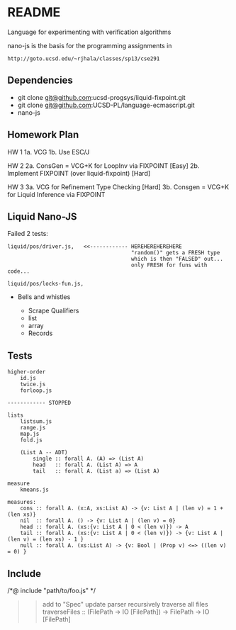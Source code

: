README
=======

Language for experimenting with verification algorithms

nano-js is the basis for the programming assignments in 

    http://goto.ucsd.edu/~rjhala/classes/sp13/cse291

Dependencies
------------

* git clone git@github.com:ucsd-progsys/liquid-fixpoint.git 
* git clone git@github.com:UCSD-PL/language-ecmascript.git
* nano-js

Homework Plan
-------------

HW 1
1a. VCG 
1b. Use ESC/J

HW 2
2a. ConsGen = VCG+K for LoopInv via FIXPOINT    [Easy]
2b. Implement FIXPOINT (over liquid-fixpoint)   [Hard]

HW 3
3a. VCG for Refinement Type Checking            [Hard]
3b. Consgen = VCG+K for Liquid Inference via FIXPOINT

Liquid Nano-JS
--------------

Failed 2 tests: 
    
    liquid/pos/driver.js,   <<------------ HEREHEREHEREHERE
                                           "random()" gets a FRESH type
                                           which is then "FALSED" out...
                                           only FRESH for funs with code...

    liquid/pos/locks-fun.js, 


* Bells and whistles
    + Scrape Qualifiers
    + list
    + array

    - Records

Tests
-----
    
    higher-order
        id.js   
        twice.js
        forloop.js

    ------------ STOPPED 

    lists
        listsum.js
        range.js   
        map.js
        fold.js

        (List A -- ADT)
            single :: forall A. (A) => (List A)
            head   :: forall A. (List A) => A
            tail   :: forall A. (List a) => (List A)

    measure
        kmeans.js

    measures: 
        cons :: forall A. (x:A, xs:List A) -> {v: List A | (len v) = 1 + (len xs)}
        nil  :: forall A. () -> {v: List A | (len v) = 0}
        head :: forall A. (xs:{v: List A | 0 < (len v)}) -> A 
        tail :: forall A. (xs:{v: List A | 0 < (len v)}) -> {v: List A | (len v) = (len xs) - 1 }
        null :: forall A. (xs:List A) -> {v: Bool | (Prop v) <=> ((len v) = 0) }


Include
-------

/*@ include "path/to/foo.js" */
  >> add to "Spec"
  >> update parser
  >> recursively traverse all files
          traverseFiles :: (FilePath -> IO [FilePath]) -> FilePath -> IO [FilePath]


